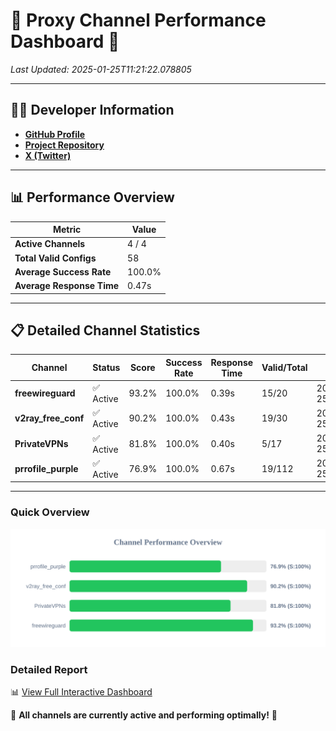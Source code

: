# 🌟 Proxy Channel Performance Dashboard 🌟

_Last Updated: 2025-01-25T11:21:22.078805_

---

## 👩‍💻 Developer Information

- **[GitHub Profile](https://github.com/4n0nymou3)**  
- **[Project Repository](https://github.com/4n0nymou3/multi-proxy-config-fetcher)**  
- **[X (Twitter)](https://x.com/4n0nymou3)**  

---

## 📊 Performance Overview

| Metric                | Value       |
|-----------------------|-------------|
| **Active Channels**   | 4 / 4       |
| **Total Valid Configs** | 58          |
| **Average Success Rate** | 100.0%      |
| **Average Response Time** | 0.47s       |

---

## 📋 Detailed Channel Statistics

| Channel          | Status     | Score  | Success Rate | Response Time | Valid/Total | Last Success               |
|------------------|------------|--------|--------------|---------------|-------------|----------------------------|
| **freewireguard**  | ✅ Active  | 93.2%  | 100.0% | 0.39s         | 15/20       | 2025-01-25T11:21:22.077401 |
| **v2ray_free_conf**  | ✅ Active  | 90.2%  | 100.0% | 0.43s         | 19/30       | 2025-01-25T11:21:21.220698 |
| **PrivateVPNs**  | ✅ Active  | 81.8%  | 100.0% | 0.40s         | 5/17       | 2025-01-25T11:21:21.660379 |
| **prrofile_purple**  | ✅ Active  | 76.9%  | 100.0% | 0.67s         | 19/112       | 2025-01-25T11:21:20.709306 |

---

### Quick Overview
<div align="center">
  <a href="https://raw.githubusercontent.com/nullluser/NullRepo/refs/heads/main/assets/channel_stats_chart.svg">
    <img src="https://raw.githubusercontent.com/nullluser/NullRepo/refs/heads/main/assets/channel_stats_chart.svg" alt="Source Performance Statistics" width="800">
  </a>
</div>

### Detailed Report
📊 [View Full Interactive Dashboard](https://htmlpreview.github.io/?https://github.com/nullluser/NullRepo/blob/main/assets/performance_report.html)

🎉 **All channels are currently active and performing optimally!** 🎉
